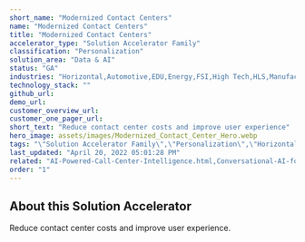 ```yaml
---
short_name: "Modernized Contact Centers"
name: "Modernized Contact Centers"
title: "Modernized Contact Centers"
accelerator_type: "Solution Accelerator Family"
classification: "Personalization"
solution_area: "Data & AI"
status: "GA"
industries: "Horizontal,Automotive,EDU,Energy,FSI,High Tech,HLS,Manufacturing,Media and Entertainment,Professional Services,Retail,SLG"
technology_stack: ""
github_url: 
demo_url: 
customer_overview_url: 
customer_one_pager_url: 
short_text: "Reduce contact center costs and improve user experience"
hero_image: assets/images/Modernized_Contact_Center_Hero.webp
tags: "\"Solution Accelerator Family\",\"Personalization\",\"Horizontal\",\"Automotive\",\"EDU\",\"Energy\",\"FSI\",\"High Tech\",\"HLS\",\"Manufacturing\",\"Media and Entertainment\",\"Professional Services\",\"Retail\",\"SLG\",\"Data & AI\""
last_updated: "April 20, 2022 05:01:28 PM"
related: "AI-Powered-Call-Center-Intelligence.html,Conversational-AI-for-Retail.html,Conversational-AI-for-State-and-Local-Government.html,Call-Center-Analytics.html,Customer-and-IT-Helpdesk-Intelligence.html,Customer-Complaint-Management.html,IT-Helpdesk-Bot.html"
order: "1"
---
```

## About this Solution Accelerator

Reduce contact center costs and improve user experience.
